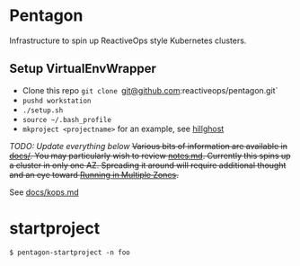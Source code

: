 # Pentagon

Infrastructure to spin up ReactiveOps style Kubernetes clusters.

## Setup VirtualEnvWrapper

* Clone this repo `git clone `git@github.com:reactiveops/pentagon.git`
* `pushd workstation`
* `./setup.sh`
* `source ~/.bash_profile`
* `mkproject <projectname>` for an example, see [hillghost](https://github.com/reactiveops/hillghost-infrastructure)



*TODO: Update everything below*
~~Various bits of information are available in [docs/](docs/). You may particularly wish to review [notes.md](docs/notes.md).
 Currently this spins up a cluster in only one AZ. Spreading it around will require additional thought and an eye toward [Running in Multiple Zones](http://kubernetes.io/docs/admin/multiple-zones/).~~



See [docs/kops.md](docs/kops.md)

# startproject

```
$ pentagon-startproject -n foo
```
